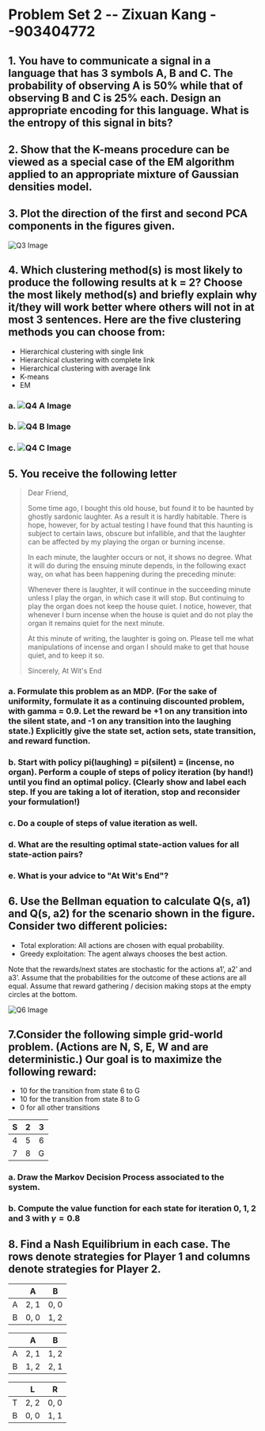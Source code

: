 # Problem Set 2 -- Zixuan Kang --903404772

## 1. You have to communicate a signal in a language that has 3 symbols A, B and C. The probability of observing A is 50% while that of observing B and C is 25% each. Design an appropriate encoding for this language. What is the entropy of this signal in bits?

## 2. Show that the K-means procedure can be viewed as a special case of the EM algorithm applied to an appropriate mixture of Gaussian densities model.

## 3. Plot the direction of the first and second PCA components in the figures given.

![Q3 Image](./q3.png)

## 4. Which clustering method(s) is most likely to produce the following results at k = 2? Choose the most likely method(s) and briefly explain why it/they will work better where others will not in at most 3 sentences. Here are the five clustering methods you can choose from:

- Hierarchical clustering with single link
- Hierarchical clustering with complete link
- Hierarchical clustering with average link
- K-means
- EM

### a. ![Q4 A Image](./q4a.png)

### b. ![Q4 B Image](./q4b.png)

### c. ![Q4 C Image](./q4c.png)

## 5. You receive the following letter

> Dear Friend,
> 
> Some time ago, I bought this old house, but found it to be haunted by ghostly sardonic laughter.
> As a result it is hardly habitable. There is hope, however, for by actual testing I have found that
> this haunting is subject to certain laws, obscure but infallible, and that the laughter can be
> affected by my playing the organ or burning incense.
> 
> In each minute, the laughter occurs or not, it shows no degree. What it will do during the
> ensuing minute depends, in the following exact way, on what has been happening during the
> preceding minute:
> 
> Whenever there is laughter, it will continue in the succeeding minute unless I play the organ, in
> which case it will stop. But continuing to play the organ does not keep the house quiet. I notice,
> however, that whenever I burn incense when the house is quiet and do not play the organ it
> remains quiet for the next minute.
> 
> At this minute of writing, the laughter is going on. Please tell me what manipulations of incense
> and organ I should make to get that house quiet, and to keep it so.
> 
> Sincerely,
> At Wit's End

### a. Formulate this problem as an MDP. (For the sake of uniformity, formulate it as a continuing discounted problem, with gamma = 0.9. Let the reward be +1 on any transition into the silent state, and -1 on any transition into the laughing state.) Explicitly give the state set, action sets, state transition, and reward function.

### b. Start with policy pi(laughing) = pi(silent) = (incense, no organ). Perform a couple of steps of policy iteration (by hand!) until you find an optimal policy. (Clearly show and label each step. If you are taking a lot of iteration, stop and reconsider your formulation!)

### c. Do a couple of steps of value iteration as well.

### d. What are the resulting optimal state-action values for all state-action pairs?

### e. What is your advice to "At Wit's End"?

## 6. Use the Bellman equation to calculate Q(s, a1) and Q(s, a2) for the scenario shown in the figure. Consider two different policies:

- Total exploration: All actions are chosen with equal probability.
- Greedy exploitation: The agent always chooses the best action.

Note that the rewards/next states are stochastic for the actions a1’, a2’ and a3’. Assume that the probabilities for the outcome of these actions are all equal. Assume that reward gathering / decision making stops at the empty circles at the bottom.

![Q6 Image](./q6.png)

## 7. ​Consider the following simple grid-world problem. (Actions are N, S, E, W and are deterministic.) Our goal is to maximize the following reward:

- 10 for the transition from state 6 to G
- 10 for the transition from state 8 to G
- 0 for all other transitions

| S   | 2   | 3   |
|:---:|:---:|:---:|
| 4   | 5   | 6   |
| 7   | 8   | G   |

### a. Draw the Markov Decision Process associated to the system.

### b. Compute the value function for each state for iteration 0, 1, 2 and 3 with $\gamma=0.8$

## 8. Find a Nash Equilibrium in each case. The rows denote strategies for Player 1 and columns denote strategies for Player 2.

|     | A    | B    |
|:---:|:----:|:----:|
| A   | 2, 1 | 0, 0 |
| B   | 0, 0 | 1, 2 |

|     | A    | B    |
|:---:|:----:|:----:|
| A   | 2, 1 | 1, 2 |
| B   | 1, 2 | 2, 1 |

|     | L    | R    |
|:---:|:----:|:----:|
| T   | 2, 2 | 0, 0 |
| B   | 0, 0 | 1, 1 |
